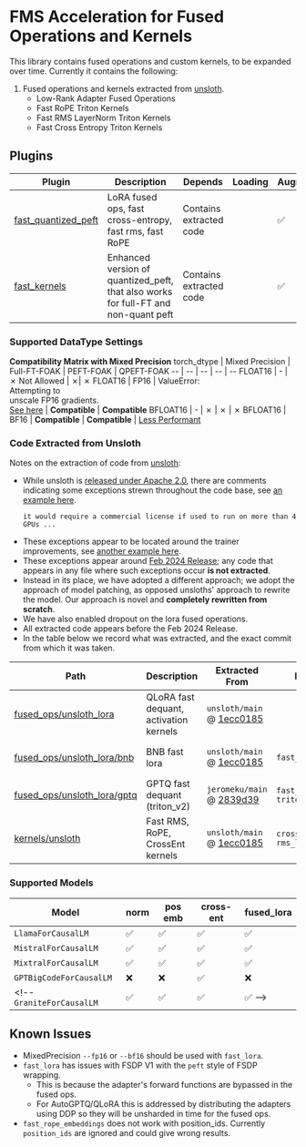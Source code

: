 # FMS Acceleration for Fused Operations and Kernels

This library contains fused operations and custom kernels, to be expanded over time. Currently it contains the following:


1. Fused operations and kernels extracted from [unsloth](#extracted-code-from-unsloth). 
    - Low-Rank Adapter Fused Operations
    - Fast RoPE Triton Kernels
    - Fast RMS LayerNorm Triton Kernels
    - Fast Cross Entropy Triton Kernels

## Plugins

Plugin | Description | Depends | Loading | Augmentation | Callbacks
--|--|--|--|--|--
[fast_quantized_peft](./src/fms_accelerate_foak/framework_plugin_fast_quantized_peft.py) | LoRA fused ops, fast cross-entropy, fast rms, fast RoPE | Contains extracted code |  | ✅
[fast_kernels](./src/fms_accelerate_foak/framework_plugin_fast_kernels.py) | Enhanced version of quantized_peft, that also works for full-FT and non-quant peft | Contains extracted code |  | ✅

### Supported DataType Settings
**Compatibility Matrix with Mixed Precision**
torch_dtype | Mixed Precision | Full-FT-FOAK | PEFT-FOAK | QPEFT-FOAK
-- | -- | -- | -- | --
FLOAT16 | - | ✗ Not Allowed | ✗| ✗
FLOAT16 | FP16 | ValueError: <br>Attempting to <br>unscale FP16 gradients. <br>[See here](https://github.com/huggingface/peft/blob/main/docs/source/developer_guides/troubleshooting.md) | **Compatible** | **Compatible**
BFLOAT16 | - | ✗ | ✗ | ✗
BFLOAT16 | BF16 | **Compatible** | **Compatible** | [Less Performant](https://github.com/foundation-model-stack/fms-acceleration/issues/84)

### Code Extracted from Unsloth


Notes on the extraction of code from [unsloth](https://github.com/unslothai/unsloth):
- While unsloth is [released under Apache 2.0](https://github.com/unslothai/unsloth/blob/main/LICENSE), there are comments indicating some exceptions strewn throughout the code base, see [an example here](https://github.com/unslothai/unsloth/blob/ec19e61c854dcf9104386fa63fc6c4f2944d4f35/unsloth/models/llama.py#L1140-L1143).
    ```
    it would require a commercial license if used to run on more than 4 GPUs ...
    ```
- These exceptions appear to be located around the trainer improvements, see [another example here](https://github.com/unslothai/unsloth/blob/ec19e61c854dcf9104386fa63fc6c4f2944d4f35/unsloth/models/llama.py#L1177-L1183).
- These exceptions appear around [Feb 2024 Release](https://github.com/unslothai/unsloth/commit/3e4c5a323c16bbda2c92212b790073c4e99c2a55); any code that appears in any file where such exceptions occur **is not extracted**.
- Instead in its place, we have adopted a different approach; we adopt the approach of model patching, as opposed unsloths' approach to rewrite the model. Our approach is novel and **completely rewritten from scratch**. 
- We have also enabled dropout on the lora fused operations.
- All extracted code appears before the Feb 2024 Release. 
- In the table below we record what was extracted, and the exact commit from which it was taken.

Path | Description | Extracted From  | Modifications | Date
--|--|--|--|--
[fused_ops/unsloth_lora](./src/fms_acceleration_foak/fused_ops/unsloth_lora) | QLoRA fast dequant, activation kernels | `unsloth/main` @ [1ecc0185](https://github.com/unslothai/unsloth/commit/1ecc0185a5759c7a0c95dfc96aceea5023cebdfc) |  | 28 Jan 2024
[fused_ops/unsloth_lora/bnb](./src/fms_acceleration_foak/fused_ops/unsloth_lora/bnb) | BNB fast lora | `unsloth/main` @ [1ecc0185](https://github.com/unslothai/unsloth/commit/1ecc0185a5759c7a0c95dfc96aceea5023cebdfc) | `fast_lora.py` | 28 Jan 2024
[fused_ops/unsloth_lora/gptq](./src/fms_acceleration_foak/fused_ops/unsloth_lora/gptq) | GPTQ fast dequant (triton_v2) | `jeromeku/main` @ [2839d39](https://github.com/jeromeku/unsloth/commit/2839d390ef3bb318904289bfb9a7751a782c4e44) | `fast_lora.py`<br>`triton/layers.py` | 6 Feb 2024
[kernels/unsloth](./src/fms_acceleration_foak/kernels/unsloth) | Fast RMS, RoPE, CrossEnt kernels | `unsloth/main` @ [1ecc0185](https://github.com/unslothai/unsloth/commit/1ecc0185a5759c7a0c95dfc96aceea5023cebdfc) | `cross_entropy_loss.py`<br>`rms_layernorm.py` | 28 Jan 2024

### Supported Models

Model | norm | pos emb | cross-ent | fused_lora 
--|--|--|--|--
`LlamaForCausalLM` | ✅  | ✅ | ✅  | ✅ 
`MistralForCausalLM` | ✅  | ✅ | ✅  | ✅ 
`MixtralForCausalLM` | ✅  | ✅ | ✅  | ✅ 
`GPTBigCodeForCausalLM` | ❌  | ❌ | ✅  | ❌ 
<!-- `GraniteForCausalLM` | ✅  | ✅ | ✅  | ✅  -->

## Known Issues

- MixedPrecision `--fp16` or `--bf16` should be used with `fast_lora`.
- `fast_lora` has issues with FSDP V1 with the `peft` style of FSDP wrapping. 
    * This is because the adapter's forward functions are bypassed in the fused ops.
    * For AutoGPTQ/QLoRA this is addressed by distributing the adapters using DDP so they will be unsharded in time for the fused ops.
- `fast_rope_embeddings` does not work with position_ids. Currently `position_ids` are ignored and could give wrong results.